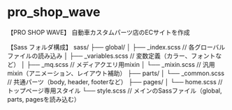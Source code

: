 # pro_shop_wave
【PRO SHOP WAVE】 自動車カスタムパーツ店のECサイトを作成

【Sass フォルダ構成】
sass/
├── global/
│   ├── _index.scss       // 各グローバルファイルの読み込み
│   ├── _variables.scss   // 変数定義（カラー、フォントなど）
│   ├── _mq.scss          // メディアクエリ用mixin
│   └── _mixin.scss       // 汎用mixin（アニメーション、レイアウト補助）
├── parts/
│   └── _common.scss      // 共通パーツ（body, header, footerなど）
├── pages/
│   └── home.scss      // トップページ専用スタイル
└── style.scss            // メインのSassファイル（global, parts, pagesを読み込む）